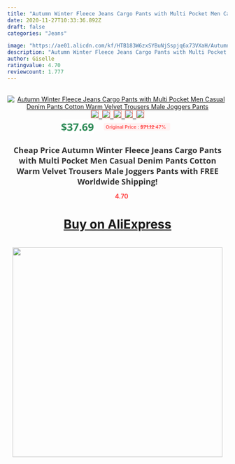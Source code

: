 ```yaml
---
title: "Autumn Winter Fleece Jeans Cargo Pants with Multi Pocket Men Casual Denim Pants Cotton Warm Velvet Trousers Male Joggers Pants"
date: 2020-11-27T10:33:36.892Z
draft: false
categories: "Jeans"

image: "https://ae01.alicdn.com/kf/HTB183W6zxSYBuNjSspjq6x73VXaH/Autumn-Winter-Fleece-Jeans-Cargo-Pants-with-Multi-Pocket-Men-Casual-Denim-Pants-Cotton-Warm-Velvet.jpg"
description: "Autumn Winter Fleece Jeans Cargo Pants with Multi Pocket Men Casual Denim Pants Cotton Warm Velvet Trousers Male Joggers Pants"
author: Giselle
ratingvalue: 4.70
reviewcount: 1.777
---
```

<br>
<div style="text-align: center;">
<a href="https://s.click.aliexpress.com/e/_A5y4Y5" target="_blank" rel="nofollow noopener noreferrer"><img alt="Autumn Winter Fleece Jeans Cargo Pants with Multi Pocket Men Casual Denim Pants Cotton Warm Velvet Trousers Male Joggers Pants" class="magnifier-image" src="https://ae01.alicdn.com/kf/HTB183W6zxSYBuNjSspjq6x73VXaH/Autumn-Winter-Fleece-Jeans-Cargo-Pants-with-Multi-Pocket-Men-Casual-Denim-Pants-Cotton-Warm-Velvet.jpg_640x640.jpg">
<br>
<img style="border:1px solid salmon" src="https://ae01.alicdn.com/kf/HTB183W6zxSYBuNjSspjq6x73VXaH/Autumn-Winter-Fleece-Jeans-Cargo-Pants-with-Multi-Pocket-Men-Casual-Denim-Pants-Cotton-Warm-Velvet.jpg_120x120.jpg">&nbsp;&nbsp;<img style="border:1px solid salmon" src="https://ae01.alicdn.com/kf/HTB1wfKSzruWBuNjSszgq6z8jVXaY/Autumn-Winter-Fleece-Jeans-Cargo-Pants-with-Multi-Pocket-Men-Casual-Denim-Pants-Cotton-Warm-Velvet.jpg_120x120.jpg">&nbsp;&nbsp;<img style="border:1px solid salmon" src="https://ae01.alicdn.com/kf/HTB1YtcZzDtYBeNjy1Xdq6xXyVXaM/Autumn-Winter-Fleece-Jeans-Cargo-Pants-with-Multi-Pocket-Men-Casual-Denim-Pants-Cotton-Warm-Velvet.jpg_120x120.jpg">&nbsp;&nbsp;<img style="border:1px solid salmon" src="https://ae01.alicdn.com/kf/HTB1qAqBzpuWBuNjSszbq6AS7FXa6/Autumn-Winter-Fleece-Jeans-Cargo-Pants-with-Multi-Pocket-Men-Casual-Denim-Pants-Cotton-Warm-Velvet.jpg_120x120.jpg">&nbsp;&nbsp;<img style="border:1px solid salmon" src="https://ae01.alicdn.com/kf/HTB1IpsAiYZnBKNjSZFrq6yRLFXaN/Autumn-Winter-Fleece-Jeans-Cargo-Pants-with-Multi-Pocket-Men-Casual-Denim-Pants-Cotton-Warm-Velvet.jpg_120x120.jpg"></a></div><br0>
<div style="text-align: center;"><span style="background-color: white; border: 0px; box-sizing: border-box; color: seagreen; display: inline-block; font-family: &quot;open sans&quot; , &quot;arial&quot; , &quot;helvetica&quot; , sans-serif , &quot;heiti&quot;; font-size: 24px; font-stretch: inherit; font-weight: 700; line-height: inherit; margin: 0px 10px 0px 0px; padding: 0px; vertical-align: middle;">$37.69 </span>
<span style="background: rgb(255 , 241 , 241); border-radius: 3px; border: 0px; box-sizing: border-box; color: #ff4747; display: inline-block; font-family: inherit; font-size: 12px; font-stretch: inherit; font-style: inherit; font-variant: inherit; font-weight: 600; line-height: inherit; margin: 0px; padding: 2px 5px; transform: scale(0.9); vertical-align: middle;">Original Price : <b style="text-decoration: line-through;">$71.12 </b> 47%&nbsp;&nbsp;</span></div>
<h1 style="color: #333333; display: inline-block; font-family: &quot;open sans&quot; , &quot;arial&quot; , &quot;helvetica&quot; , sans-serif , &quot;heiti&quot;; font-size: 18px; font-stretch: inherit; font-weight: 700; text-align: center;">Cheap Price Autumn Winter Fleece Jeans Cargo Pants with Multi Pocket Men Casual Denim Pants Cotton Warm Velvet Trousers Male Joggers Pants with FREE Worldwide Shipping!</h1>
<div style="color: #ff4747; text-align: center;">
<img src="https://4.bp.blogspot.com/-M0ZcTcb-5uY/XleCXlxnR4I/AAAAAAAAAEc/OrjgMkXV1oMQFaCRZj5HQwOCBcu3w1FegCPcBGAYYCw/s1600/star.png" style="height: 15px;">&nbsp;<b>4.70</b></div>
<div class="button_cont" align="center"><a class="buynow_a" href="https://s.click.aliexpress.com/e/_A5y4Y5" target="_blank" rel="nofollow noopener noreferrer"><H1>Buy on AliExpress</H1></a></div><br>
<div class="separator" style="clear: both; text-align: center;">
<img src="https://lh3.googleusercontent.com/-pTy5HemUv9M/XlePHvY0dAI/AAAAAAAAAE4/0nX5iRUoIWY8eMW9Dpxeirr157OZliDIgCLcBGAsYHQ/s1600/badge.gif" width="480">
</div>
